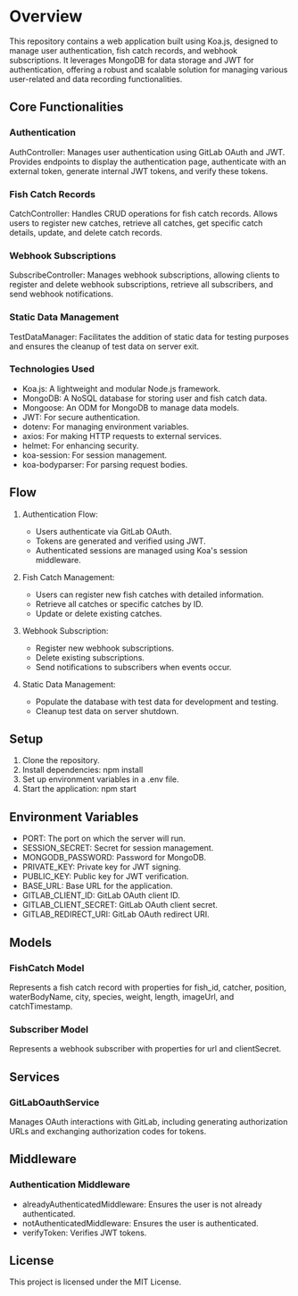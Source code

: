 # Overview

This repository contains a web application built using Koa.js, designed to manage user authentication, fish catch records, and webhook subscriptions. It leverages MongoDB for data storage and JWT for authentication, offering a robust and scalable solution for managing various user-related and data recording functionalities.

## Core Functionalities


### Authentication

AuthController: Manages user authentication using GitLab OAuth and JWT. Provides endpoints to display the authentication page, authenticate with an external token, generate internal JWT tokens, and verify these tokens.

### Fish Catch Records

CatchController: Handles CRUD operations for fish catch records. Allows users to register new catches, retrieve all catches, get specific catch details, update, and delete catch records.

### Webhook Subscriptions

SubscribeController: Manages webhook subscriptions, allowing clients to register and delete webhook subscriptions, retrieve all subscribers, and send webhook notifications.

### Static Data Management

TestDataManager: Facilitates the addition of static data for testing purposes and ensures the cleanup of test data on server exit.

### Technologies Used

   - Koa.js: A lightweight and modular Node.js framework.
   - MongoDB: A NoSQL database for storing user and fish catch data.
  -  Mongoose: An ODM for MongoDB to manage data models.
  -  JWT: For secure authentication.
  -  dotenv: For managing environment variables.
  -  axios: For making HTTP requests to external services.
  -  helmet: For enhancing security.
  -  koa-session: For session management.
 -   koa-bodyparser: For parsing request bodies.

## Flow

  1. Authentication Flow:
      -  Users authenticate via GitLab OAuth.
      -  Tokens are generated and verified using JWT.
      -  Authenticated sessions are managed using Koa's session middleware.

  2.  Fish Catch Management:
      -  Users can register new fish catches with detailed information.
      -  Retrieve all catches or specific catches by ID.
      -  Update or delete existing catches.

   3. Webhook Subscription:
      -  Register new webhook subscriptions.
      -  Delete existing subscriptions.
      -  Send notifications to subscribers when events occur.

  4.  Static Data Management:
      -  Populate the database with test data for development and testing.
      -  Cleanup test data on server shutdown.

## Setup

  1. Clone the repository.
   2. Install dependencies: npm install
  3.  Set up environment variables in a .env file.
  4.  Start the application: npm start

## Environment Variables

   - PORT: The port on which the server will run.
  -  SESSION_SECRET: Secret for session management.
  -  MONGODB_PASSWORD: Password for MongoDB.
  -  PRIVATE_KEY: Private key for JWT signing.
  -  PUBLIC_KEY: Public key for JWT verification.
  -  BASE_URL: Base URL for the application.
  -  GITLAB_CLIENT_ID: GitLab OAuth client ID.
  -  GITLAB_CLIENT_SECRET: GitLab OAuth client secret.
  -  GITLAB_REDIRECT_URI: GitLab OAuth redirect URI.

## Models

### FishCatch Model

   Represents a fish catch record with properties for fish_id, catcher, position, waterBodyName, city, species, weight, length, imageUrl, and catchTimestamp.

### Subscriber Model

  Represents a webhook subscriber with properties for url and clientSecret.

## Services

### GitLabOauthService

  Manages OAuth interactions with GitLab, including generating authorization URLs and exchanging authorization codes for tokens.

## Middleware

### Authentication Middleware

  -  alreadyAuthenticatedMiddleware: Ensures the user is not already authenticated.
  -  notAuthenticatedMiddleware: Ensures the user is authenticated.
  -  verifyToken: Verifies JWT tokens.

## License

This project is licensed under the MIT License.
